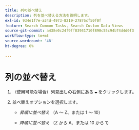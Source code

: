 ```yaml
---
title: 列の並べ替え
description: 列を並べ替える方法を説明します。
exl-id: 934e1f7e-a34d-4973-8219-27876cf50f0f
feature: Search Common Tasks, Search Custom Data Views
source-git-commit: a438e0c24f9ff83941710f890c55c94b74d4d0f3
workflow-type: tm+mt
source-wordcount: '48'
ht-degree: 0%

---
```


# 列の並べ替え

<!-- The same in new UI and legacy CM views -->

1. （使用可能な場合）列見出しの右側にある ![ 下矢印 ](/help/search-social-commerce/assets/arrow-down-expand.png " 下矢印 ") をクリックします。

1. 並べ替えオプションを選択します。

   * *昇順に並べ替え* （A ～ Z、または 1 ～ 10）

   * *降順に並べ替え* （Z から A、または 10 から 1）
